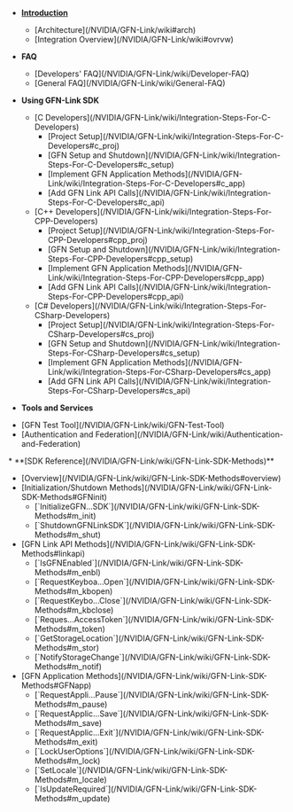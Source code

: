 * **[Introduction](/NVIDIA/GFN-Link/wiki)**
	<dl>
	   <ul>
		  <li>[Architecture](/NVIDIA/GFN-Link/wiki#arch)</li>
		  <li>[Integration Overview](/NVIDIA/GFN-Link/wiki#ovrvw)</li>
	   </ul>
	</dl>
* **FAQ**
	<dl>
	   <ul>
		  <li>[Developers' FAQ](/NVIDIA/GFN-Link/wiki/Developer-FAQ)</li>
		  <li>[General FAQ](/NVIDIA/GFN-Link/wiki/General-FAQ)</li>
	   </ul>
	</dl>
* **Using GFN-Link SDK**
	<dl>
	   <ul>
		  <li>[C Developers](/NVIDIA/GFN-Link/wiki/Integration-Steps-For-C-Developers)
			<ul>
				<li>[Project Setup](/NVIDIA/GFN-Link/wiki/Integration-Steps-For-C-Developers#c_proj)</li>
				<li>[GFN Setup and Shutdown](/NVIDIA/GFN-Link/wiki/Integration-Steps-For-C-Developers#c_setup)</li>
				<li>[Implement GFN Application Methods](/NVIDIA/GFN-Link/wiki/Integration-Steps-For-C-Developers#c_app)</li>
				<li>[Add GFN Link API Calls](/NVIDIA/GFN-Link/wiki/Integration-Steps-For-C-Developers#c_api)</li>
			</ul>
		  </li>
		  <li>[C++ Developers](/NVIDIA/GFN-Link/wiki/Integration-Steps-For-CPP-Developers)
			<ul>
				<li>[Project Setup](/NVIDIA/GFN-Link/wiki/Integration-Steps-For-CPP-Developers#cpp_proj)</li>
				<li>[GFN Setup and Shutdown](/NVIDIA/GFN-Link/wiki/Integration-Steps-For-CPP-Developers#cpp_setup)</li>
				<li>[Implement GFN Application Methods](/NVIDIA/GFN-Link/wiki/Integration-Steps-For-CPP-Developers#cpp_app)</li>
				<li>[Add GFN Link API Calls](/NVIDIA/GFN-Link/wiki/Integration-Steps-For-CPP-Developers#cpp_api)</li>
			</ul>
		  </li>
		  <li>[C# Developers](/NVIDIA/GFN-Link/wiki/Integration-Steps-For-CSharp-Developers)
			<ul>
				<li>[Project Setup](/NVIDIA/GFN-Link/wiki/Integration-Steps-For-CSharp-Developers#cs_proj)</li>
				<li>[GFN Setup and Shutdown](/NVIDIA/GFN-Link/wiki/Integration-Steps-For-CSharp-Developers#cs_setup)</li>
				<li>[Implement GFN Application Methods](/NVIDIA/GFN-Link/wiki/Integration-Steps-For-CSharp-Developers#cs_app)</li>
				<li>[Add GFN Link API Calls](/NVIDIA/GFN-Link/wiki/Integration-Steps-For-CSharp-Developers#cs_api)</li>
			</ul>
		  </li>
	   </ul>
	</dl>
* **Tools and Services**
<dl>
	<ul>
		<li>[GFN Test Tool](/NVIDIA/GFN-Link/wiki/GFN-Test-Tool)</li>
		<li>[Authentication and Federation](/NVIDIA/GFN-Link/wiki/Authentication-and-Federation)</li>
	</ul>
</dl>
* **[SDK Reference](/NVIDIA/GFN-Link/wiki/GFN-Link-SDK-Methods)**
<dl>
	<ul>
		<li>[Overview](/NVIDIA/GFN-Link/wiki/GFN-Link-SDK-Methods#overview)</li>
		<li>[Initialization/Shutdown Methods](/NVIDIA/GFN-Link/wiki/GFN-Link-SDK-Methods#GFNinit)
			<ul>
				<li>[`InitializeGFN...SDK`](/NVIDIA/GFN-Link/wiki/GFN-Link-SDK-Methods#m_init)</li>
				<li>[`ShutdownGFNLinkSDK`](/NVIDIA/GFN-Link/wiki/GFN-Link-SDK-Methods#m_shut)</li>
			</ul>
		</li>
		<li>[GFN Link API Methods](/NVIDIA/GFN-Link/wiki/GFN-Link-SDK-Methods#linkapi)
			<ul>
				<li>[`IsGFNEnabled`](/NVIDIA/GFN-Link/wiki/GFN-Link-SDK-Methods#m_enbl)</li>
				<li>[`RequestKeyboa...Open`](/NVIDIA/GFN-Link/wiki/GFN-Link-SDK-Methods#m_kbopen)</li>
				<li>[`RequestKeybo...Close`](/NVIDIA/GFN-Link/wiki/GFN-Link-SDK-Methods#m_kbclose)</li>
				<li>[`Reques...AccessToken`](/NVIDIA/GFN-Link/wiki/GFN-Link-SDK-Methods#m_token)</li>
				<li>[`GetStorageLocation`](/NVIDIA/GFN-Link/wiki/GFN-Link-SDK-Methods#m_stor)</li>
				<li>[`NotifyStorageChange`](/NVIDIA/GFN-Link/wiki/GFN-Link-SDK-Methods#m_notif)</li>
			</ul>
		</li>
		<li>[GFN Application Methods](/NVIDIA/GFN-Link/wiki/GFN-Link-SDK-Methods#GFNapp)
			<ul>
				<li>[`RequestAppli...Pause`](/NVIDIA/GFN-Link/wiki/GFN-Link-SDK-Methods#m_pause)</li>
				<li>[`RequestApplic...Save`](/NVIDIA/GFN-Link/wiki/GFN-Link-SDK-Methods#m_save)</li>
				<li>[`RequestApplic...Exit`](/NVIDIA/GFN-Link/wiki/GFN-Link-SDK-Methods#m_exit)</li>
				<li>[`LockUserOptions`](/NVIDIA/GFN-Link/wiki/GFN-Link-SDK-Methods#m_lock)</li>
				<li>[`SetLocale`](/NVIDIA/GFN-Link/wiki/GFN-Link-SDK-Methods#m_locale)</li>
				<li>[`IsUpdateRequired`](/NVIDIA/GFN-Link/wiki/GFN-Link-SDK-Methods#m_update)</li>
			</ul>
		</li>
	</ul>
</dl>
